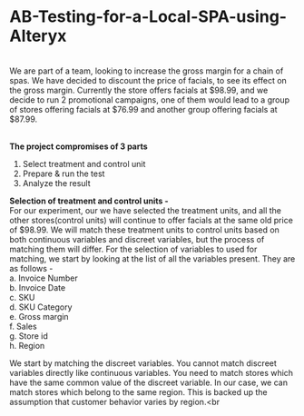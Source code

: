 # AB-Testing-for-a-Local-SPA-using-Alteryx
<br>
We are part of a team, looking to increase the gross margin for a chain of spas. We have decided to discount the price of facials, to see its effect on the gross margin. Currently the store offers facials at $98.99, and we decide to run 2 promotional campaigns, one of them would lead to a group of stores offering facials at $76.99 and another group offering facials at $87.99.<br><br>

<b>The project compromises of 3 parts</b><br>
1. Select treatment and control unit
2. Prepare & run the test
3. Analyze the result


<b>Selection of treatment and control units -</b><br>
For our experiment, our we have selected the treatment units, and all the other stores(control units) will continue to offer facials at the same old price of $98.99.
We will match these treatment units to control units based on both continuous variables and discreet variables, but the process of matching them will differ.
For the selection of variables to used for matching, we start by looking at the list of all the variables present. They are as follows - <br>
a. Invoice Number<br>
b. Invoice Date <br>
c. SKU<br>
d. SKU Category<br>
e. Gross margin<br>
f. Sales<br>
g. Store id<br>
h. Region<br>

We start by matching the discreet variables. You cannot match discreet variables directly like continuous variables. You need to match stores which have the same common value of the discreet variable. In our case, we can match stores which belong to the same region. This is backed up the assumption that customer behavior varies by region.<br
